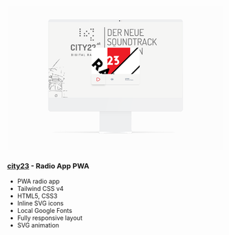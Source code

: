 <img src="preview/git.png">

### [city23](https://city23.vercel.app/) - Radio App PWA

- PWA radio app 
- Tailwind CSS v4
- HTML5, CSS3
- Inline SVG icons 
- Local Google Fonts
- Fully responsive layout
- SVG animation

